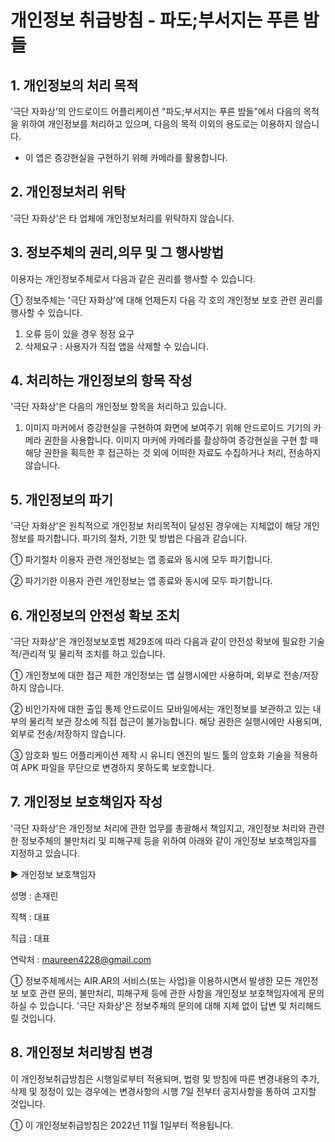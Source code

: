 # 개인정보 취급방침 - 파도;부서지는 푸른 밤들

## 1. 개인정보의 처리 목적
‘극단 자화상’의 안드로이드 어플리케이션 "파도;부서지는 푸른 밤들"에서 다음의 목적을 위하여 개인정보를 처리하고 있으며, 다음의 목적 이외의 용도로는 이용하지 않습니다.

- 이 앱은 증강현실을 구현하기 위해 카메라를 활용합니다.

## 2. 개인정보처리 위탁
'극단 자화상'은 타 업체에 개인정보처리를 위탁하지 않습니다.

## 3. 정보주체의 권리,의무 및 그 행사방법
이용자는 개인정보주체로서 다음과 같은 권리를 행사할 수 있습니다.

① 정보주체는 '극단 자화상'에 대해 언제든지 다음 각 호의 개인정보 보호 관련 권리를 행사할 수 있습니다.

1. 오류 등이 있을 경우 정정 요구
2. 삭제요구 : 사용자가 직접 앱을 삭제할 수 있습니다.

## 4. 처리하는 개인정보의 항목 작성
'극단 자화상'은 다음의 개인정보 항목을 처리하고 있습니다.

1. 이미지 마커에서 증강현실을 구현하여 화면에 보여주기 위해 안드로이드 기기의 카메라 권한을 사용합니다.
이미지 마커에 카메라를 촬상하여 증강현실을 구현 할 때 해당 권한을 획득한 후 접근하는 것 외에 어떠한 자료도 수집하거나 처리, 전송하지 않습니다.

## 5. 개인정보의 파기
'극단 자화상'은 원칙적으로 개인정보 처리목적이 달성된 경우에는 지체없이 해당 개인정보를 파기합니다. 파기의 절차, 기한 및 방법은 다음과 같습니다.

① 파기절차
이용자 관련 개인정보는 앱 종료와 동시에 모두 파기합니다.

② 파기기한
이용자 관련 개인정보는 앱 종료와 동시에 모두 파기합니다.

## 6. 개인정보의 안전성 확보 조치
'극단 자화상'은 개인정보보호법 제29조에 따라 다음과 같이 안전성 확보에 필요한 기술적/관리적 및 물리적 조치를 하고 있습니다.

① 개인정보에 대한 접근 제한
개인정보는 앱 실행시에만 사용하며, 외부로 전송/저장하지 않습니다.

② 비인가자에 대한 출입 통제
안드로이드 모바일에서는 개인정보를 보관하고 있는 내부의 물리적 보관 장소에 직접 접근이 불가능합니다. 해당 권한은 실행시에만 사용되며, 외부로 전송/저장하지 않습니다.

③ 암호화 빌드
어플리케이션 제작 시 유니티 엔진의 빌드 툴의 암호화 기술을 적용하여 APK 파일을 무단으로 변경하지 못하도록 보호합니다.

## 7. 개인정보 보호책임자 작성
'극단 자화상'은 개인정보 처리에 관한 업무를 총괄해서 책임지고, 개인정보 처리와 관련한 정보주체의 불만처리 및 피해구제 등을 위하여 아래와 같이 개인정보 보호책임자를 지정하고 있습니다.

▶ 개인정보 보호책임자

성명 : 손재린

직책 : 대표

직급 : 대표

연락처 : maureen4228@gmail.com

① 정보주체께서는 AIR.AR의 서비스(또는 사업)을 이용하시면서 발생한 모든 개인정보 보호 관련 문의, 불만처리, 피해구제 등에 관한 사항을 개인정보 보호책임자에게 문의하실 수 있습니다. '극단 자화상'은 정보주체의 문의에 대해 지체 없이 답변 및 처리해드릴 것입니다.

## 8. 개인정보 처리방침 변경
이 개인정보취급방침은 시행일로부터 적용되며, 법령 및 방침에 따른 변경내용의 추가, 삭제 및 정정이 있는 경우에는 변경사항의 시행 7일 전부터 공지사항을 통하여 고지할 것입니다.

① 이 개인정보취급방침은 2022년 11월 1일부터 적용됩니다.
